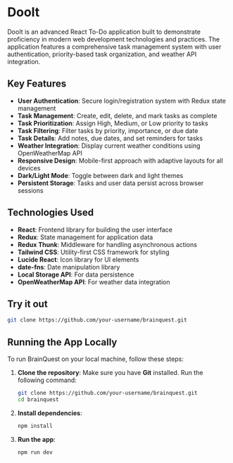 # DooIt

DooIt is an advanced React To-Do application built to demonstrate proficiency in modern web development technologies and practices. The application features a comprehensive task management system with user authentication, priority-based task organization, and weather API integration.

## Key Features

- **User Authentication**: Secure login/registration system with Redux state management
- **Task Management**: Create, edit, delete, and mark tasks as complete
- **Task Prioritization**: Assign High, Medium, or Low priority to tasks
- **Task Filtering**: Filter tasks by priority, importance, or due date
- **Task Details**: Add notes, due dates, and set reminders for tasks
- **Weather Integration**: Display current weather conditions using OpenWeatherMap API
- **Responsive Design**: Mobile-first approach with adaptive layouts for all devices
- **Dark/Light Mode**: Toggle between dark and light themes
- **Persistent Storage**: Tasks and user data persist across browser sessions

## Technologies Used

- **React**: Frontend library for building the user interface
- **Redux**: State management for application data
- **Redux Thunk**: Middleware for handling asynchronous actions
- **Tailwind CSS**: Utility-first CSS framework for styling
- **Lucide React**: Icon library for UI elements
- **date-fns**: Date manipulation library
- **Local Storage API**: For data persistence
- **OpenWeatherMap API**: For weather data integration


## Try it out

```sh
git clone https://github.com/your-username/brainquest.git
```

## Running the App Locally

To run BrainQuest on your local machine, follow these steps:

1. **Clone the repository**:
   Make sure you have **Git** installed. Run the following command:

   ```sh
   git clone https://github.com/your-username/brainquest.git
   cd brainquest
   ```

2. **Install dependencies**:
   ```sh
   npm install
   ```

3. **Run the app**:
   ```sh
   npm run dev
   ```
